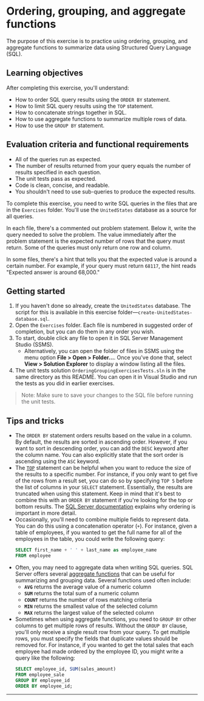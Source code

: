 # Ordering, grouping, and aggregate functions

The purpose of this exercise is to practice using ordering, grouping, and aggregate functions to summarize data using Structured Query Language (SQL).

## Learning objectives

After completing this exercise, you'll understand:

* How to order SQL query results using the `ORDER BY` statement.
* How to limit SQL query results using the `TOP` statement.
* How to concatenate strings together in SQL.
* How to use aggregate functions to summarize multiple rows of data.
* How to use the `GROUP BY` statement.

## Evaluation criteria and functional requirements

* All of the queries run as expected.
* The number of results returned from your query equals the number of results specified in each question.
* The unit tests pass as expected.
* Code is clean, concise, and readable.
* You shouldn't need to use sub-queries to produce the expected results.

To complete this exercise, you need to write SQL queries in the files that are in the `Exercises` folder. You'll use the `UnitedStates` database as a source for all queries.

In each file, there's a commented out problem statement. Below it, write the query needed to solve the problem. The value immediately after the problem statement is the expected number of rows that the query must return. Some of the queries must only return one row and column.

In some files, there's a hint that tells you that the expected value is around a certain number. For example, if your query must return `68117`, the hint reads "Expected answer is around 68,000."

## Getting started

1. If you haven't done so already, create the `UnitedStates` database. The script for this is available in this exercise folder—`create-UnitedStates-database.sql`.
2. Open the `Exercises` folder. Each file is numbered in suggested order of completion, but you can do them in any order you wish.
3. To start, double click any file to open it in SQL Server Management Studio (SSMS).
   - Alternatively, you can open the folder of files in SSMS using the menu option **File > Open > Folder...**. Once you've done that, select **View > Solution Explorer** to display a window listing all the files.
4. The unit tests solution `OrderingGroupingExercisesTests.sln` is in the same directory as this README. You can open it in Visual Studio and run the tests as you did in earlier exercises.

> Note: Make sure to save your changes to the SQL file before running the unit tests.

## Tips and tricks

* The `ORDER BY` statement orders results based on the value in a column. By default, the results are sorted in ascending order. However, if you want to sort in descending order, you can add the `DESC` keyword after the column name. You can also explicitly state that the sort order is ascending using the `ASC` keyword.
* The [`TOP`][sql-server-top] statement can be helpful when you want to reduce the size of the results to a specific number. For instance, if you only want to get five of the rows from a result set, you can do so by specifying `TOP 5` before the list of columns in your `SELECT` statement. Essentially, the results are truncated when using this statement. Keep in mind that it's best to combine this with an `ORDER BY` statement if you're looking for the top or bottom results. The [SQL Server documentation][sql-server-top] explains why ordering is important in more detail.
* Occasionally, you'll need to combine multiple fields to represent data. You can do this using a concatenation operator (`+`). For instance, given a table of employees, if you wanted to get the full name for all of the employees in the table, you could write the following query:
    ```sql
    SELECT first_name + ' ' + last_name as employee_name
    FROM employee
    ```
* Often, you may need to aggregate data when writing SQL queries. SQL Server offers several [aggregate functions][sql-server-aggregate-functions] that can be useful for summarizing and grouping data. Several functions used often include:
    - **`AVG`** returns the average value of a numeric column
    - **`SUM`**  returns the total sum of a numeric column
    - **`COUNT`** returns the number of rows matching criteria
    - **`MIN`** returns the smallest value of the selected column
    - **`MAX`** returns the largest value of the selected column
* Sometimes when using aggregate functions, you need to `GROUP BY` other columns to get multiple rows of results. Without the `GROUP BY` clause, you'll only receive a single result row from your query. To get multiple rows, you must specify the fields that duplicate values should be removed for. For instance, if you wanted to get the total sales that each employee had made ordered by the employee ID, you might write a query like the following:
    ```sql
    SELECT employee_id, SUM(sales_amount)
    FROM employee_sale
    GROUP BY employee_id
    ORDER BY employee_id;
    ```

---

[sql-server-aggregate-functions]: https://docs.microsoft.com/en-us/sql/t-sql/functions/aggregate-functions-transact-sql

[sql-server-top]: https://docs.microsoft.com/en-us/sql/t-sql/queries/top-transact-sql

